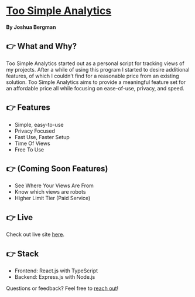 # [Too Simple Analytics](https://toosimpleanalytics.com/)

**By Joshua Bergman**

## 👉 What and Why?

Too Simple Analytics started out as a personal script for tracking views of my projects. After a while of using this program I started to desire additional features, of which I couldn’t find for a reasonable price from an existing solution. Too Simple Analytics aims to provide a meaningful feature set for an affordable price all while focusing on ease-of-use, privacy, and speed.

## 👉 Features

- Simple, easy-to-use
- Privacy Focused
- Fast Use, Faster Setup
- Time Of Views
- Free To Use

## 👉 (Coming Soon Features)

- See Where Your Views Are From
- Know which views are robots
- Higher Limit Tier (Paid Service)

## 👉 Live

Check out live site [here](https://toosimpleanalytics.com/).

## 👉 Stack

- Frontend: React.js with TypeScript
- Backend: Express.js with Node.js

Questions or feedback? Feel free to [reach out](https://joshuabergman.dev)!
